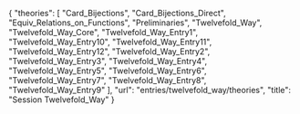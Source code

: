 {
    "theories": [
        "Card_Bijections",
        "Card_Bijections_Direct",
        "Equiv_Relations_on_Functions",
        "Preliminaries",
        "Twelvefold_Way",
        "Twelvefold_Way_Core",
        "Twelvefold_Way_Entry1",
        "Twelvefold_Way_Entry10",
        "Twelvefold_Way_Entry11",
        "Twelvefold_Way_Entry12",
        "Twelvefold_Way_Entry2",
        "Twelvefold_Way_Entry3",
        "Twelvefold_Way_Entry4",
        "Twelvefold_Way_Entry5",
        "Twelvefold_Way_Entry6",
        "Twelvefold_Way_Entry7",
        "Twelvefold_Way_Entry8",
        "Twelvefold_Way_Entry9"
    ],
    "url": "entries/twelvefold_way/theories",
    "title": "Session Twelvefold_Way"
}